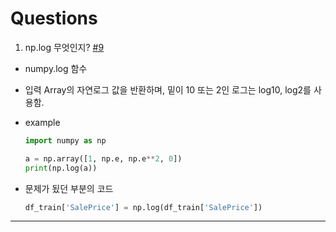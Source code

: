 # Questions
1. np.log 무엇인지? [#9](https://github.com/YounHS/Study_DataScience/issues/9#issue-734545011)

- numpy.log 함수

- 입력 Array의 자연로그 값을 반환하며, 밑이 10 또는 2인 로그는 log10, log2를 사용함.

- example

  ```python
  import numpy as np
  
  a = np.array([1, np.e, np.e**2, 0])
  print(np.log(a))
  ```

- 문제가 됬던 부분의 코드

  ```python
  df_train['SalePrice'] = np.log(df_train['SalePrice'])
  ```

---

